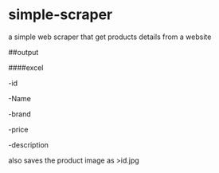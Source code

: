 # simple-scraper

a simple web scraper that get products details from a website

##output

####excel

-id

-Name

-brand

-price

-description

also saves the product image as >id.jpg

